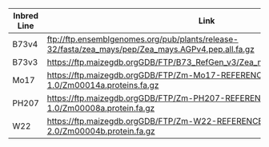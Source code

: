 | Inbred Line | Link                                                                                               |
| ----------- | -------------------------------------------------------------------------------------------------- |
| B73v4       | ftp://ftp.ensemblgenomes.org/pub/plants/release-32/fasta/zea_mays/pep/Zea_mays.AGPv4.pep.all.fa.gz |
| B73v3       | https://ftp.maizegdb.orgGDB/FTP/B73_RefGen_v3/Zea_mays.AGPv3.22.pep.all.fa.gz                      |
| Mo17        | https://ftp.maizegdb.orgGDB/FTP/Zm-Mo17-REFERENCE-CAU-1.0/Zm00014a.proteins.fa.gz                  |
| PH207       | https://ftp.maizegdb.orgGDB/FTP/Zm-PH207-REFERENCE_NS-UIUC_UMN-1.0/Zm00008a.protein.fa.gz          |
| W22         | https://ftp.maizegdb.orgGDB/FTP/Zm-W22-REFERENCE-NRGENE-2.0/Zm00004b.protein.fa.gz                 |
